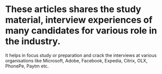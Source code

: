 # These articles shares the study material, interview experiences of many candidates for various role in the industry.
It helps in focus study or preparation and crack the interviews at various organisations like Microsoft, Adobe, Facebook, Expedia, Citrix, OLX, PhonePe, Paytm etc.
